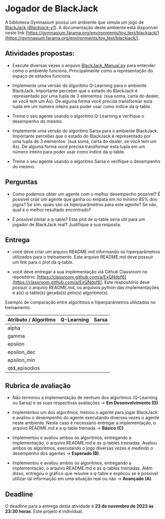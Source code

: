 # Jogador de BlackJack

A biblioteca Gymnasium possui um ambiente que simula um jogo de [BlackJack (*Blackjack-v1*)](https://gymnasium.farama.org/environments/toy_text/blackjack/). A documentação deste ambiente está disponível neste link [https://gymnasium.farama.org/environments/toy_text/blackjack/](https://gymnasium.farama.org/environments/toy_text/blackjack/). 

## Atividades propostas: 

* Execute diversas vezes o arquivo [BlackJack_Manual.py](https://github.com/Insper/rl_code/blob/main/src/part_04/BlackJack_Manual.py) para entender como o ambiente funciona. Principalmente como a representação do espaço de estados funciona. 

* Implemente uma versão do algoritmo Q-Learning para o ambiente BlackJack. Importante perceber que o estado do BlackJack é representado por uma tupla de 3 elementos: (sua soma, carta do dealer, se você tem um Ás). De alguma forma você precisa transformar esta tupla em um número inteiro para poder usar como índice da q-table.

* Treine o seu agente usando o algoritmo Q-Learning e verifique o desempenho do mesmo.

* Implemente uma versão do algoritmo Sarsa para o ambiente BlackJack. Importante perceber que o estado do BlackJack é representado por uma tupla de 3 elementos: (sua soma, carta do dealer, se você tem um Ás). De alguma forma você precisa transformar esta tupla em um número inteiro para poder usar como índice da q-table.

* Treine o seu agente usando o algoritmo Sarsa e verifique o desempenho do mesmo.

## Perguntas 

* Como podemos obter um agente com o melhor desempenho possível? É possível criar um agente que ganha ou empata em no mínimo 85% dos jogos? Se sim, quais são os hiperparâmetros para este agente? Se não, qual é o melhor resultado encontrado? 

* É possível plotar a q-table? Este plot de q-table seria útil para um jogador de BlackJack real? Justifique a sua resposta. 

## Entrega 

* você deve criar um arquivo README.md informando os hiperparâmetros utilizados para o treinamento. Este arquivo README.md deve possuir um link para o plot da q-table.

* você deve entregar a sua implementação via Github Classroom no repositório: [https://classroom.github.com/a/ExQNdof6](https://classroom.github.com/a/ExQNdof6). Este respositório deve possuir o arquivo README.md, os arquivos python das implementações e a(s) q-table(s) gerada(s) pelo(s) algoritmo(s).


Exemplo de comparação entre algoritmos e hiperparâmetros utilizados no treinamento:

| Atributo / Algoritmo       |  Q-Learning     | Sarsa | 
|:----------------|:----------:|:----------:|
| alpha           |            |            |
| gamma           |            |            |
| epsilon         |            |            |
| epsilon_dec     |            |            |
| epsilon_min     |            |            |
| qtd_episodios   |            |            |


## Rubrica de avaliação

* Não terminou a implementação de nenhum dos algoritmos (Q-Learning ou Sarsa) e as suas respectivas avaliações $\rightarrow$ **Em Desenvolvimento (D)**.

* Implementou um dos algoritmos, treinou o agente para jogar BlackJack e avaliou o desempenho do agente executando diversas vezes o agente neste ambiente. Neste caso é necessário entregar a implementação, o arquivo README.md e a q-table treinada $\rightarrow$ **Básico (C)**

* Implementou e avaliou ambos os algoritmos, entregando a implementação, o arquivo README.md e as q-tables treinadas. Avaliou ambos os algoritmos, executando o jogo diversas vezes e medindo o desempenho dos agentes $\rightarrow$ **Esperado (B)**. 

* Implementou e avaliou ambos os algoritmos, entregando a implementação, o arquivo README.md e as q-tables treinadas. Além disso, entregou o gráfico que resume a q-table e explicou se é possível utilizar tal informação em uma situação real ou não $\rightarrow$ **Avançado (A)**.

## Deadline

O deadline para a entrega desta atividade é **23 de novembro de 2023 às 23:30 horas**. Este projeto é individual. 
